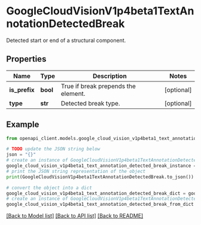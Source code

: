 # GoogleCloudVisionV1p4beta1TextAnnotationDetectedBreak

Detected start or end of a structural component.

## Properties

Name | Type | Description | Notes
------------ | ------------- | ------------- | -------------
**is_prefix** | **bool** | True if break prepends the element. | [optional] 
**type** | **str** | Detected break type. | [optional] 

## Example

```python
from openapi_client.models.google_cloud_vision_v1p4beta1_text_annotation_detected_break import GoogleCloudVisionV1p4beta1TextAnnotationDetectedBreak

# TODO update the JSON string below
json = "{}"
# create an instance of GoogleCloudVisionV1p4beta1TextAnnotationDetectedBreak from a JSON string
google_cloud_vision_v1p4beta1_text_annotation_detected_break_instance = GoogleCloudVisionV1p4beta1TextAnnotationDetectedBreak.from_json(json)
# print the JSON string representation of the object
print(GoogleCloudVisionV1p4beta1TextAnnotationDetectedBreak.to_json())

# convert the object into a dict
google_cloud_vision_v1p4beta1_text_annotation_detected_break_dict = google_cloud_vision_v1p4beta1_text_annotation_detected_break_instance.to_dict()
# create an instance of GoogleCloudVisionV1p4beta1TextAnnotationDetectedBreak from a dict
google_cloud_vision_v1p4beta1_text_annotation_detected_break_from_dict = GoogleCloudVisionV1p4beta1TextAnnotationDetectedBreak.from_dict(google_cloud_vision_v1p4beta1_text_annotation_detected_break_dict)
```
[[Back to Model list]](../README.md#documentation-for-models) [[Back to API list]](../README.md#documentation-for-api-endpoints) [[Back to README]](../README.md)


